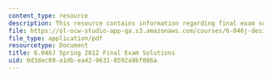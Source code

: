 ```yaml
---
content_type: resource
description: This resource contains information regarding final exam solutions.
file: https://ol-ocw-studio-app-qa.s3.amazonaws.com/courses/6-046j-design-and-analysis-of-algorithms-spring-2012/0d3dec89a1dbea4296318592a9bf086a_MIT6_046JS12_final_sol.pdf
file_type: application/pdf
resourcetype: Document
title: 6.046J Spring 2012 Final Exam Solutions
uid: 0d3dec89-a1db-ea42-9631-8592a9bf086a
---
```

